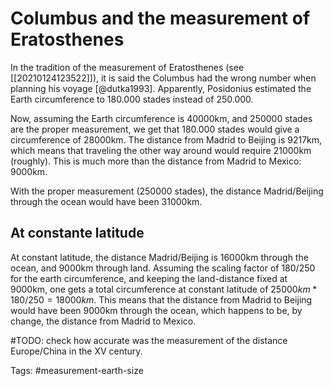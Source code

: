 # Columbus and the measurement of Eratosthenes
In the tradition of the measurement of Eratosthenes (see [[20210124123522]]), it is said the Columbus had the wrong number when planning his voyage [@dutka1993]. Apparently, Posidonius estimated the Earth circumference to 180.000 stades instead of 250.000. 

Now, assuming the Earth circumference is 40000km, and 250000 stades are the proper measurement, we get that 180.000 stades would give a circumference of 28000km. The distance from Madrid to Beijing is 9217km, which means that traveling the other way around would require 21000km (roughly). This is much more than the distance from Madrid to Mexico: 9000km. 

With the proper measurement (250000 stades), the distance Madrid/Beijing through the ocean would have been 31000km. 

## At constante latitude
At constant latitude, the distance Madrid/Beijing is 16000km through the ocean, and 9000km through land. Assuming the scaling factor of $180/250$ for the earth circumference, and keeping the land-distance fixed at 9000km, one gets a total circumference at constant latitude of $25000km*180/250 = 18000km$. This means that the distance from Madrid to Beijing would have been 9000km through the ocean, which happens to be, by change, the distance from Madrid to Mexico.  


#TODO: check how accurate was the measurement of the distance Europe/China in the XV century. 

Tags: #measurement-earth-size 